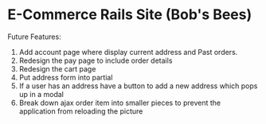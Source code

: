 # E-Commerce Rails Site (Bob's Bees)

Future Features:

1. Add account page where display current address and Past orders.
2. Redesign the pay page to include order details
3. Redesign the cart page
4. Put address form into partial
5. If a user has an address have a button to add a new address which pops up in a modal
6. Break down ajax order item into smaller pieces to prevent the application from reloading the picture
